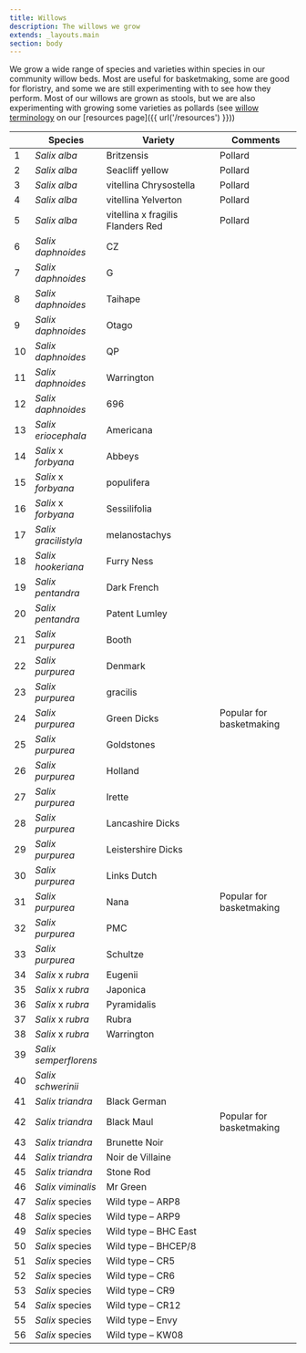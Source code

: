 ```yaml
---
title: Willows
description: The willows we grow
extends: _layouts.main
section: body
---
```


<x-img src="/assets/img/DSC_4798.JPG" caption="" class="mx-2 my-2"/>

We grow a wide range of species and varieties within species in our community willow beds. Most are useful for basketmaking, some are good for floristry, and some we are still experimenting with to see how they perform. Most of our willows are grown as stools, but we are also experimenting with growing some varieties as pollards (see [willow terminology](https://www.musgrovewillows.co.uk/blog/the-language-of-the-willow-grower-weaver/) on our [resources page]({{ url('/resources') }}))

<table class="border-collapse border border-slate-400 w-full">
<colgroup>
<col style="width: 5%; text-align: right;" />
<col style="width: 20%" />
<col style="width: 45%" />
<col style="width: 30%" />
</colgroup>
<thead>
<tr class="header">
<th class="border border-slate-300"></th>
<th class="border border-slate-300"><strong>Species</strong></th>
<th class="border border-slate-300"><strong>Variety</strong></th>
<th class="border border-slate-300"><strong>Comments</strong></th>
</tr>
</thead>
<tbody>
<tr class="odd">
<td class="border border-slate-300">1</td>
<td class="border border-slate-300"><em>Salix alba</em></td>
<td class="border border-slate-300">Britzensis</td>
<td class="border border-slate-300">Pollard</td>
</tr>
<tr class="even">
<td class="border border-slate-300">2</td>
<td class="border border-slate-300"><em>Salix alba</em></td>
<td class="border border-slate-300">Seacliff yellow</td>
<td class="border border-slate-300">Pollard</td>
</tr>
<tr class="odd">
<td class="border border-slate-300">3</td>
<td class="border border-slate-300"><em>Salix alba</em></td>
<td class="border border-slate-300">vitellina Chrysostella</td>
<td class="border border-slate-300">Pollard</td>
</tr>
<tr class="even">
<td class="border border-slate-300">4</td>
<td class="border border-slate-300"><em>Salix alba</em></td>
<td class="border border-slate-300">vitellina Yelverton</td>
<td class="border border-slate-300">Pollard</td>
</tr>
<tr class="odd">
<td class="border border-slate-300">5</td>
<td class="border border-slate-300"><em>Salix alba</em></td>
<td class="border border-slate-300">vitellina x fragilis Flanders Red</td>
<td class="border border-slate-300">Pollard</td>
</tr>
<tr class="even">
<td class="border border-slate-300">6</td>
<td class="border border-slate-300"><em>Salix daphnoides</em></td>
<td class="border border-slate-300">CZ</td>
<td class="border border-slate-300"></td>
</tr>
<tr class="odd">
<td class="border border-slate-300">7</td>
<td class="border border-slate-300"><em>Salix daphnoides</em></td>
<td class="border border-slate-300">G</td>
<td class="border border-slate-300"></td>
</tr>
<tr class="even">
<td class="border border-slate-300">8</td>
<td class="border border-slate-300"><em>Salix daphnoides</em></td>
<td class="border border-slate-300">Taihape</td>
<td class="border border-slate-300"></td>
</tr>
<tr class="odd">
<td class="border border-slate-300">9</td>
<td class="border border-slate-300"><em>Salix daphnoides</em></td>
<td class="border border-slate-300">Otago</td>
<td class="border border-slate-300"></td>
</tr>
<tr class="even">
<td class="border border-slate-300">10</td>
<td class="border border-slate-300"><em>Salix daphnoides</em></td>
<td class="border border-slate-300">QP</td>
<td class="border border-slate-300"></td>
</tr>
<tr class="odd">
<td class="border border-slate-300">11</td>
<td class="border border-slate-300"><em>Salix daphnoides</em></td>
<td class="border border-slate-300">Warrington</td>
<td class="border border-slate-300"></td>
</tr>
<tr class="even">
<td class="border border-slate-300">12</td>
<td class="border border-slate-300"><em>Salix daphnoides</em></td>
<td class="border border-slate-300">696</td>
<td class="border border-slate-300"></td>
</tr>
<tr class="odd">
<td class="border border-slate-300">13</td>
<td class="border border-slate-300"><em>Salix eriocephala</em></td>
<td class="border border-slate-300">Americana</td>
<td class="border border-slate-300"></td>
</tr>
<tr class="even">
<td class="border border-slate-300">14</td>
<td class="border border-slate-300"><em>Salix</em> x <em>forbyana</em></td>
<td class="border border-slate-300">Abbeys</td>
<td class="border border-slate-300"></td>
</tr>
<tr class="odd">
<td class="border border-slate-300">15</td>
<td class="border border-slate-300"><em>Salix</em> x <em>forbyana</em></td>
<td class="border border-slate-300">populifera</td>
<td class="border border-slate-300"></td>
</tr>
<tr class="even">
<td class="border border-slate-300">16</td>
<td class="border border-slate-300"><em>Salix</em> x <em>forbyana</em></td>
<td class="border border-slate-300">Sessilifolia</td>
<td class="border border-slate-300"></td>
</tr>
<tr class="odd">
<td class="border border-slate-300">17</td>
<td class="border border-slate-300"><em>Salix gracilistyla</em></td>
<td class="border border-slate-300">melanostachys</td>
<td class="border border-slate-300"></td>
</tr>
<tr class="even">
<td class="border border-slate-300">18</td>
<td class="border border-slate-300"><em>Salix hookeriana</em></td>
<td class="border border-slate-300">Furry Ness</td>
<td class="border border-slate-300"></td>
</tr>
<tr class="odd">
<td class="border border-slate-300">19</td>
<td class="border border-slate-300"><em>Salix pentandra</em></td>
<td class="border border-slate-300">Dark French</td>
<td class="border border-slate-300"></td>
</tr>
<tr class="even">
<td class="border border-slate-300">20</td>
<td class="border border-slate-300"><em>Salix pentandra</em></td>
<td class="border border-slate-300">Patent Lumley</td>
<td class="border border-slate-300"></td>
</tr>
<tr class="odd">
<td class="border border-slate-300">21</td>
<td class="border border-slate-300"><em>Salix purpurea</em></td>
<td class="border border-slate-300">Booth</td>
<td class="border border-slate-300"></td>
</tr>
<tr class="even">
<td class="border border-slate-300">22</td>
<td class="border border-slate-300"><em>Salix purpurea</em></td>
<td class="border border-slate-300">Denmark</td>
<td class="border border-slate-300"></td>
</tr>
<tr class="odd">
<td class="border border-slate-300">23</td>
<td class="border border-slate-300"><em>Salix purpurea</em></td>
<td class="border border-slate-300">gracilis</td>
<td class="border border-slate-300"></td>
</tr>
<tr class="even">
<td class="border border-slate-300">24</td>
<td class="border border-slate-300"><em>Salix purpurea</em></td>
<td class="border border-slate-300">Green Dicks</td>
<td class="border border-slate-300">Popular for basketmaking</td>
</tr>
<tr class="odd">
<td class="border border-slate-300">25</td>
<td class="border border-slate-300"><em>Salix purpurea</em></td>
<td class="border border-slate-300">Goldstones</td>
<td class="border border-slate-300"></td>
</tr>
<tr class="even">
<td class="border border-slate-300">26</td>
<td class="border border-slate-300"><em>Salix purpurea</em></td>
<td class="border border-slate-300">Holland</td>
<td class="border border-slate-300"></td>
</tr>
<tr class="odd">
<td class="border border-slate-300">27</td>
<td class="border border-slate-300"><em>Salix purpurea</em></td>
<td class="border border-slate-300">Irette</td>
<td class="border border-slate-300"></td>
</tr>
<tr class="even">
<td class="border border-slate-300">28</td>
<td class="border border-slate-300"><em>Salix purpurea</em></td>
<td class="border border-slate-300">Lancashire Dicks</td>
<td class="border border-slate-300"></td>
</tr>
<tr class="odd">
<td class="border border-slate-300">29</td>
<td class="border border-slate-300"><em>Salix purpurea</em></td>
<td class="border border-slate-300">Leistershire Dicks</td>
<td class="border border-slate-300"></td>
</tr>
<tr class="even">
<td class="border border-slate-300">30</td>
<td class="border border-slate-300"><em>Salix purpurea</em></td>
<td class="border border-slate-300">Links Dutch</td>
<td class="border border-slate-300"></td>
</tr>
<tr class="odd">
<td class="border border-slate-300">31</td>
<td class="border border-slate-300"><em>Salix purpurea</em></td>
<td class="border border-slate-300">Nana</td>
<td class="border border-slate-300">Popular for basketmaking</td>
</tr>
<tr class="even">
<td class="border border-slate-300">32</td>
<td class="border border-slate-300"><em>Salix purpurea</em></td>
<td class="border border-slate-300">PMC</td>
<td class="border border-slate-300"></td>
</tr>
<tr class="odd">
<td class="border border-slate-300">33</td>
<td class="border border-slate-300"><em>Salix purpurea</em></td>
<td class="border border-slate-300">Schultze</td>
<td class="border border-slate-300"></td>
</tr>
<tr class="even">
<td class="border border-slate-300">34</td>
<td class="border border-slate-300"><em>Salix</em> x <em>rubra</em></td>
<td class="border border-slate-300">Eugenii</td>
<td class="border border-slate-300"></td>
</tr>
<tr class="odd">
<td class="border border-slate-300">35</td>
<td class="border border-slate-300"><em>Salix</em> x <em>rubra</em></td>
<td class="border border-slate-300">Japonica</td>
<td class="border border-slate-300"></td>
</tr>
<tr class="even">
<td class="border border-slate-300">36</td>
<td class="border border-slate-300"><em>Salix</em> x <em>rubra</em></td>
<td class="border border-slate-300">Pyramidalis</td>
<td class="border border-slate-300"></td>
</tr>
<tr class="odd">
<td class="border border-slate-300">37</td>
<td class="border border-slate-300"><em>Salix</em> x <em>rubra</em></td>
<td class="border border-slate-300">Rubra</td>
<td class="border border-slate-300"></td>
</tr>
<tr class="even">
<td class="border border-slate-300">38</td>
<td class="border border-slate-300"><em>Salix</em> x <em>rubra</em></td>
<td class="border border-slate-300">Warrington</td>
<td class="border border-slate-300"></td>
</tr>
<tr class="odd">
<td class="border border-slate-300">39</td>
<td class="border border-slate-300"><em>Salix semperflorens</em></td>
<td class="border border-slate-300"></td>
<td class="border border-slate-300"></td>
</tr>
<tr class="even">
<td class="border border-slate-300">40</td>
<td class="border border-slate-300"><em>Salix schwerinii</em></td>
<td class="border border-slate-300"></td>
<td class="border border-slate-300"></td>
</tr>
<tr class="odd">
<td class="border border-slate-300">41</td>
<td class="border border-slate-300"><em>Salix triandra</em></td>
<td class="border border-slate-300">Black German</td>
<td class="border border-slate-300"></td>
</tr>
<tr class="even">
<td class="border border-slate-300">42</td>
<td class="border border-slate-300"><em>Salix triandra</em></td>
<td class="border border-slate-300">Black Maul</td>
<td class="border border-slate-300">Popular for basketmaking</td>
</tr>
<tr class="odd">
<td class="border border-slate-300">43</td>
<td class="border border-slate-300"><em>Salix triandra</em></td>
<td class="border border-slate-300">Brunette Noir</td>
<td class="border border-slate-300"></td>
</tr>
<tr class="even">
<td class="border border-slate-300">44</td>
<td class="border border-slate-300"><em>Salix triandra</em></td>
<td class="border border-slate-300">Noir de Villaine</td>
<td class="border border-slate-300"></td>
</tr>
<tr class="odd">
<td class="border border-slate-300">45</td>
<td class="border border-slate-300"><em>Salix triandra</em></td>
<td class="border border-slate-300">Stone Rod</td>
<td class="border border-slate-300"></td>
</tr>
<tr class="even">
<td class="border border-slate-300">46</td>
<td class="border border-slate-300"><em>Salix viminalis</em></td>
<td class="border border-slate-300">Mr Green</td>
<td class="border border-slate-300"></td>
</tr>
<tr class="odd">
<td class="border border-slate-300">47</td>
<td class="border border-slate-300"><em>Salix</em> species</td>
<td class="border border-slate-300">Wild type – ARP8</td>
<td class="border border-slate-300"></td>
</tr>
<tr class="even">
<td class="border border-slate-300">48</td>
<td class="border border-slate-300"><em>Salix</em> species</td>
<td class="border border-slate-300">Wild type – ARP9</td>
<td class="border border-slate-300"></td>
</tr>
<tr class="odd">
<td class="border border-slate-300">49</td>
<td class="border border-slate-300"><em>Salix</em> species</td>
<td class="border border-slate-300">Wild type – BHC East</td>
<td class="border border-slate-300"></td>
</tr>
<tr class="even">
<td class="border border-slate-300">50</td>
<td class="border border-slate-300"><em>Salix</em> species</td>
<td class="border border-slate-300">Wild type – BHCEP/8</td>
<td class="border border-slate-300"></td>
</tr>
<tr class="odd">
<td class="border border-slate-300">51</td>
<td class="border border-slate-300"><em>Salix</em> species</td>
<td class="border border-slate-300">Wild type – CR5</td>
<td class="border border-slate-300"></td>
</tr>
<tr class="even">
<td class="border border-slate-300">52</td>
<td class="border border-slate-300"><em>Salix</em> species</td>
<td class="border border-slate-300">Wild type – CR6</td>
<td class="border border-slate-300"></td>
</tr>
<tr class="odd">
<td class="border border-slate-300">53</td>
<td class="border border-slate-300"><em>Salix</em> species</td>
<td class="border border-slate-300">Wild type – CR9</td>
<td class="border border-slate-300"></td>
</tr>
<tr class="even">
<td class="border border-slate-300">54</td>
<td class="border border-slate-300"><em>Salix</em> species</td>
<td class="border border-slate-300">Wild type – CR12</td>
<td class="border border-slate-300"></td>
</tr>
<tr class="odd">
<td class="border border-slate-300">55</td>
<td class="border border-slate-300"><em>Salix</em> species</td>
<td class="border border-slate-300">Wild type – Envy</td>
<td class="border border-slate-300"></td>
</tr>
<tr class="even">
<td class="border border-slate-300">56</td>
<td class="border border-slate-300"><em>Salix</em> species</td>
<td class="border border-slate-300">Wild type – KW08</td>
<td class="border border-slate-300"></td>
</tr>
</tbody>
</table>